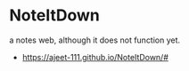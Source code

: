 # NoteItDown
a notes web, although it does not function yet.
- https://ajeet-111.github.io/NoteItDown/#
